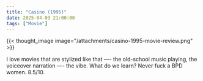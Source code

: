 ```yaml
---
title: "Casino (1995)"
date: 2025-04-03 21:00:00
tags: ["Movie"]
---
```


{{< thought_image image="/attachments/casino-1995-movie-review.png" >}}

I love movies that are stylized like that —- the old-school music playing, the voiceover narration —- the vibe. What do we learn? Never fuck a BPD women. 8.5/10.

